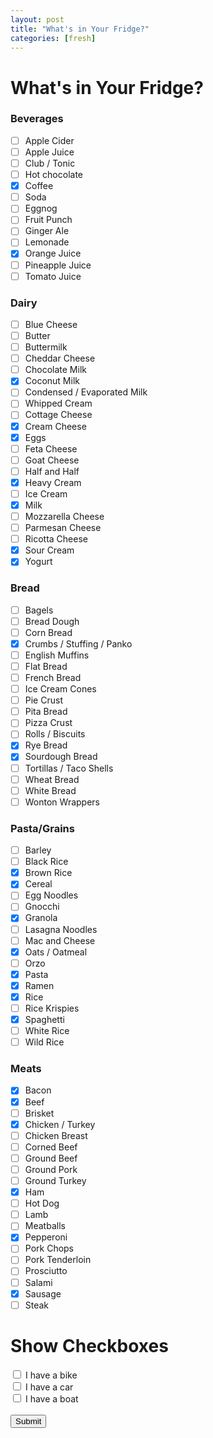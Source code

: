 ```yaml
---
layout: post
title: "What's in Your Fridge?"
categories: [fresh]
---
```

# What's in Your Fridge?

### Beverages

- [ ]  Apple Cider
- [ ]  Apple Juice
- [ ]  Club / Tonic
- [ ]  Hot chocolate
- [x]  Coffee
- [ ]  Soda
- [ ]  Eggnog
- [ ]  Fruit Punch
- [ ]  Ginger Ale
- [ ]  Lemonade
- [x]  Orange Juice
- [ ]  Pineapple Juice
- [ ]  Tomato Juice

### Dairy

- [ ]  Blue Cheese
- [ ]  Butter
- [ ]  Buttermilk
- [ ]  Cheddar Cheese
- [ ]  Chocolate Milk
- [x]  Coconut Milk
- [ ]  Condensed / Evaporated Milk
- [ ]  Whipped Cream
- [ ]  Cottage Cheese
- [x]  Cream Cheese
- [x]  Eggs
- [ ]  Feta Cheese
- [ ]  Goat Cheese
- [ ]  Half and Half
- [x]  Heavy Cream
- [ ]  Ice Cream
- [x]  Milk
- [ ]  Mozzarella Cheese
- [ ]  Parmesan Cheese
- [ ]  Ricotta Cheese
- [x]  Sour Cream
- [x]  Yogurt

### Bread

- [ ]  Bagels
- [ ]  Bread Dough
- [ ]  Corn Bread
- [x]  Crumbs / Stuffing / Panko
- [ ]  English Muffins
- [ ]  Flat Bread
- [ ]  French Bread
- [ ]  Ice Cream Cones
- [ ]  Pie Crust
- [ ]  Pita Bread
- [ ]  Pizza Crust
- [ ]  Rolls / Biscuits
- [x]  Rye Bread
- [x]  Sourdough Bread
- [ ]  Tortillas / Taco Shells
- [ ]  Wheat Bread
- [ ]  White Bread
- [ ]  Wonton Wrappers

### Pasta/Grains

- [ ]  Barley
- [ ]  Black Rice
- [x]  Brown Rice
- [x]  Cereal
- [ ]  Egg Noodles
- [ ]  Gnocchi
- [x]  Granola
- [ ]  Lasagna Noodles
- [ ]  Mac and Cheese
- [x]  Oats / Oatmeal
- [ ]  Orzo
- [x]  Pasta
- [x]  Ramen
- [x]  Rice
- [ ]  Rice Krispies
- [x]  Spaghetti
- [ ]  White Rice
- [ ]  Wild Rice

### Meats

- [x]  Bacon
- [x]  Beef
- [ ]  Brisket
- [x]  Chicken / Turkey
- [ ]  Chicken Breast
- [ ]  Corned Beef
- [ ]  Ground Beef
- [ ]  Ground Pork
- [ ]  Ground Turkey
- [x]  Ham
- [ ]  Hot Dog
- [ ]  Lamb
- [ ]  Meatballs
- [x]  Pepperoni
- [ ]  Pork Chops
- [ ]  Pork Tenderloin
- [ ]  Prosciutto
- [ ]  Salami
- [x]  Sausage
- [ ]  Steak

<html>
<body>

<h1>Show Checkboxes</h1>

<form action="/action_page.php">
  <input type="checkbox" id="vehicle1" name="vehicle1" value="Bike">
  <label for="vehicle1"> I have a bike</label><br>
  <input type="checkbox" id="vehicle2" name="vehicle2" value="Car">
  <label for="vehicle2"> I have a car</label><br>
  <input type="checkbox" id="vehicle3" name="vehicle3" value="Boat">
  <label for="vehicle3"> I have a boat</label><br><br>
  <input type="submit" value="Submit">
</form>

</body>
</html>